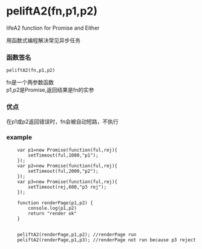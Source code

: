 # peliftA2(fn,p1,p2)
lifeA2 function for Promise and Either

用函数式编程解决常见异步任务

### 函数签名
`peliftA2(fn,p1,p2)`

fn是一个两参数函数  
p1,p2是Promise,返回结果是fn的实参  

### 优点
在p1或p2返回错误时，fn会被自动短路，不执行


### example
		var p1=new Promise(function(ful,rej){
			setTimeout(ful,1000,"p1");
		});
		var p2=new Promise(function(ful,rej){
			setTimeout(ful,2000,"p2");
		});
		var p3=new Promise(function(ful,rej){
			setTimeout(rej,600,"p3 rej");
		});

		function renderPage(p1,p2) {
			console.log(p1,p2)
			return "render ok"
		}


		peliftA2(renderPage,p1,p2); //renderPage run
		peliftA2(renderPage,p1,p3); //renderPage not run because p3 reject
